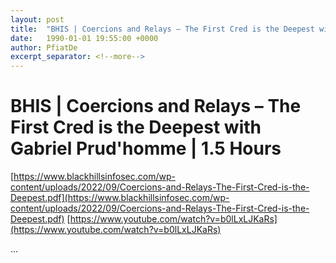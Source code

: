 ```yaml
---
layout: post
title:  "BHIS | Coercions and Relays – The First Cred is the Deepest with Gabriel Prud'homme | 1.5 Hours"
date:   1990-01-01 19:55:00 +0000
author: PfiatDe
excerpt_separator: <!--more-->
---
```


# BHIS | Coercions and Relays – The First Cred is the Deepest with Gabriel Prud'homme | 1.5 Hours
[https://www.blackhillsinfosec.com/wp-content/uploads/2022/09/Coercions-and-Relays-The-First-Cred-is-the-Deepest.pdf](https://www.blackhillsinfosec.com/wp-content/uploads/2022/09/Coercions-and-Relays-The-First-Cred-is-the-Deepest.pdf)
[https://www.youtube.com/watch?v=b0lLxLJKaRs](https://www.youtube.com/watch?v=b0lLxLJKaRs)

...
<!--more-->
